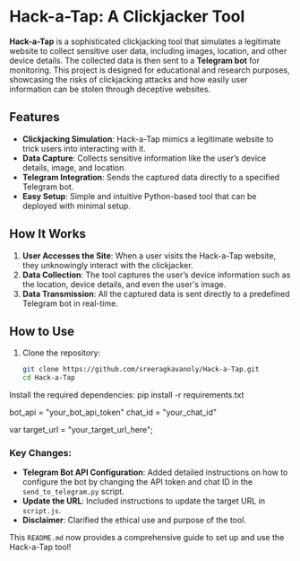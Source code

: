 # Hack-a-Tap: A Clickjacker Tool

**Hack-a-Tap** is a sophisticated clickjacking tool that simulates a legitimate website to collect sensitive user data, including images, location, and other device details. The collected data is then sent to a **Telegram bot** for monitoring. This project is designed for educational and research purposes, showcasing the risks of clickjacking attacks and how easily user information can be stolen through deceptive websites.

## Features
- **Clickjacking Simulation**: Hack-a-Tap mimics a legitimate website to trick users into interacting with it.
- **Data Capture**: Collects sensitive information like the user’s device details, image, and location.
- **Telegram Integration**: Sends the captured data directly to a specified Telegram bot.
- **Easy Setup**: Simple and intuitive Python-based tool that can be deployed with minimal setup.

## How It Works
1. **User Accesses the Site**: When a user visits the Hack-a-Tap website, they unknowingly interact with the clickjacker.
2. **Data Collection**: The tool captures the user’s device information such as the location, device details, and even the user's image.
3. **Data Transmission**: All the captured data is sent directly to a predefined Telegram bot in real-time.

## How to Use
1. Clone the repository:
   ```bash
   git clone https://github.com/sreeragkavanoly/Hack-a-Tap.git
   cd Hack-a-Tap
Install the required dependencies:
pip install -r requirements.txt

bot_api = "your_bot_api_token"
chat_id = "your_chat_id"

var target_url = "your_target_url_here";



### Key Changes:
- **Telegram Bot API Configuration**: Added detailed instructions on how to configure the bot by changing the API token and chat ID in the `send_to_telegram.py` script.
- **Update the URL**: Included instructions to update the target URL in `script.js`.
- **Disclaimer**: Clarified the ethical use and purpose of the tool.

This `README.md` now provides a comprehensive guide to set up and use the Hack-a-Tap tool!
